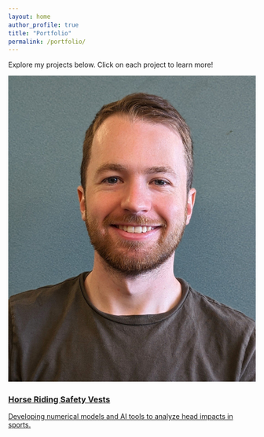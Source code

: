 ```yaml
---
layout: home
author_profile: true
title: "Portfolio"
permalink: /portfolio/
---
```


Explore my projects below. Click on each project to learn more!

<div class="portfolio-grid">
  <a href="/projects/FOMO/" class="portfolio-item">
    <img src="/assets/images/headshot_TA_compressed.jpg" alt="Project 1 Cover" class="portfolio-image">
    <div class="portfolio-text">
      <h3>Horse Riding Safety Vests</h3>
      <p>Developing numerical models and AI tools to analyze head impacts in sports.</p>
    </div>
  </a>